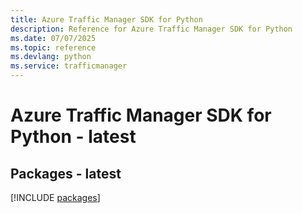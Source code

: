 ```yaml
---
title: Azure Traffic Manager SDK for Python
description: Reference for Azure Traffic Manager SDK for Python
ms.date: 07/07/2025
ms.topic: reference
ms.devlang: python
ms.service: trafficmanager
---
```

# Azure Traffic Manager SDK for Python - latest
## Packages - latest
[!INCLUDE [packages](traffic-manager-index.md)]